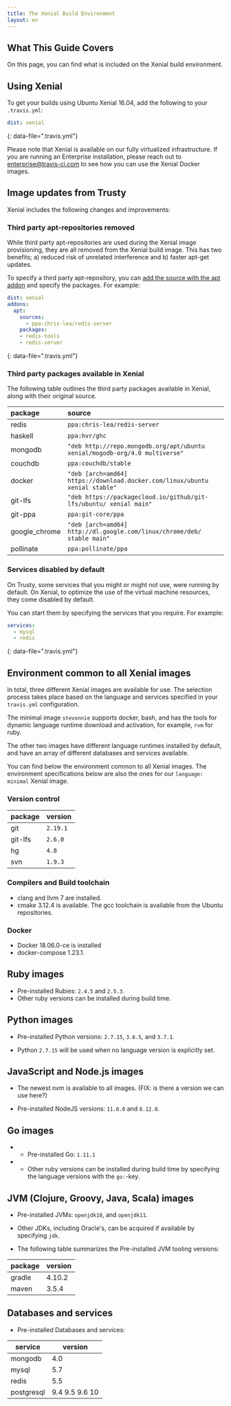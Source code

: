 ```yaml
---
title: The Xenial Build Environment
layout: en
---
```


## What This Guide Covers

On this page, you can find what is included on the Xenial build environment.

## Using Xenial

To get your builds using Ubuntu Xenial 16.04, add the following to your `.travis.yml`:

```yaml
dist: xenial
```
{: data-file=".travis.yml"}

Please note that Xenial is available on our fully virtualized
infrastructure. If you are running an Enterprise installation, please reach out
to [enterprise@travis-ci.com](mailto:entereprise@travis-ci.com) to see how you can use the Xenial Docker images.

## Image updates from Trusty

Xenial includes the following changes and improvements:

### Third party apt-repositories removed

While third party apt-repositories are used during the Xenial image provisioning, they are all removed from the Xenial build image. This has two benefits; a) reduced risk of unrelated interference and b) faster apt-get updates.

To specify a third party apt-repository, you can [add the source with the apt addon](/user/installing-dependencies/#adding-apt-sources) and specify the packages. For example:

```yaml
dist: xenial
addons:
  apt:
    sources:
      - ppa:chris-lea/redis-server
    packages:
    - redis-tools
    - redis-server
```
{: data-file=".travis.yml"}

### Third party packages available in Xenial

The following table outlines the third party packages available in Xenial, along with their original source.

| package       | source                                                                      |
|:--------------|:----------------------------------------------------------------------------|
| redis         | `ppa:chris-lea/redis-server`                                                |
| haskell       | `ppa:hvr/ghc`                                                               |
| mongodb       | `"deb http://repo.mongodb.org/apt/ubuntu xenial/mogodb-org/4.0 multiverse"` |
| couchdb       | `ppa:couchdb/stable`                                                        |
| docker        | `"deb [arch=amd64] https://download.docker.com/linux/ubuntu xenial stable"` |
| git-lfs       | `"deb https://packagecloud.io/github/git-lfs/ubuntu/ xenial main"`          |
| git-ppa       | `ppa:git-core/ppa`                                                          |
| google_chrome | `"deb [arch=amd64] http://dl.google.com/linux/chrome/deb/ stable main"`     |
| pollinate     | `ppa:pollinate/ppa`                                                         |

### Services disabled by default

On Trusty, some services that you might or might not use, were running by
default. On Xenial, to optimize the use of the virtual machine resources, they come disabled by default.

You can start them by specifying the services that you require. For example:

```yaml
services:
  - mysql
  - redis
```
{: data-file=".travis.yml"}

## Environment common to all Xenial images

In total, three different Xenial images are available for use. The selection
process takes place based on the language and services specified in your `travis.yml` configuration.

The minimal image `stevonnie` supports docker, bash, and has the tools for dynamic language runtime download and activation, for example, `rvm` for ruby.

The other two images have different language runtimes installed by default, and
have an array of different databases and services available.

You can find below the environment common to all Xenial images. The environment specifications below are also the ones for our `language: minimal` Xenial image.

### Version control

| package | version   |
|:--------|:----------|
| git     | `2.19.1`  |
| git-lfs | `2.6.0`   |
| hg      | `4.8`     |
| svn     | `1.9.3`   |

### Compilers and Build toolchain

* clang and llvm 7 are installed.
* cmake 3.12.4 is available. The gcc toolchain is available from the Ubuntu
repositories.

### Docker

* Docker 18.06.0-ce is installed
* docker-compose 1.23.1.

## Ruby images

* Pre-installed Rubies: `2.4.5` and `2.5.3`.
* Other ruby versions can be installed during build time.

## Python images

* Pre-installed Python versions: `2.7.15`, `3.6.5`, and `3.7.1`.

* Python `2.7.15` will be used when no language version is explicitly set.

## JavaScript and Node.js images

* The newest nvm is available to all images. (FIX: is there a version we can use here?)

* Pre-installed NodeJS versions: `11.0.0` and `8.12.0`.

## Go images

* * Pre-installed Go: `1.11.1`

* * Other ruby versions can be installed during build time by specifying the language versions with the `go:`-key.

## JVM (Clojure, Groovy, Java, Scala) images

* Pre-installed JVMs: `openjdk10`, and `openjdk11`.

* Other JDKs, including Oracle's, can be acquired if available by specifying `jdk`.

* The following table summarizes the Pre-installed JVM tooling versions:

| package | version |
|---------|---------|
| gradle  | 4.10.2  |
| maven   | 3.5.4   |

## Databases and services

* Pre-installed Databases and services:

| service    | version        |
|------------|----------------|
| mongodb    | 4.0            |
| mysql      | 5.7            |
| redis      | 5.5            |
| postgresql | 9.4 9.5 9.6 10 |
